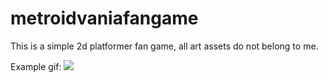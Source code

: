# metroidvaniafangame

This is a simple 2d platformer fan game, all art assets do not belong to me. 

Example gif:
![](readmesamus_ex.gif)
